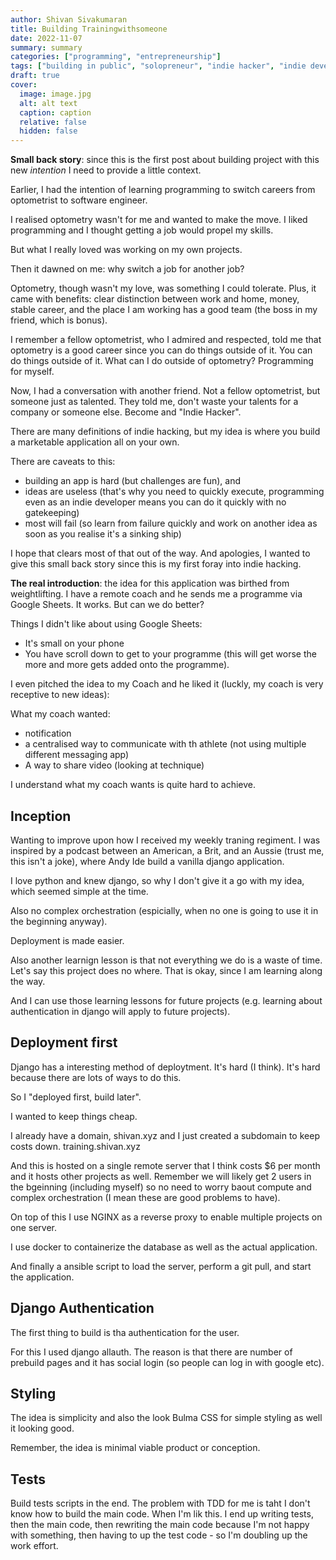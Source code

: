 ```yaml
---
author: Shivan Sivakumaran
title: Building Trainingwithsomeone
date: 2022-11-07
summary: summary
categories: ["programming", "entrepreneurship"]
tags: ["building in public", "solopreneur", "indie hacker", "indie development"]
draft: true
cover:
  image: image.jpg
  alt: alt text
  caption: caption
  relative: false
  hidden: false
---
```


**Small back story**: since this is the first post about building project with this new _intention_ I need to provide a little context.

Earlier, I had the intention of learning programming to switch careers from optometrist to software engineer.

I realised optometry wasn't for me and wanted to make the move. I liked programming and I thought getting a job would propel my skills.

But what I really loved was working on my own projects.

Then it dawned on me: why switch a job for another job?

Optometry, though wasn't my love, was something I could tolerate. Plus, it came with benefits: clear distinction between work and home, money, stable career, and the place I am working has a good team (the boss in my friend, which is bonus).

I remember a fellow optometrist, who I admired and respected, told me that optometry is a good career since you can do things outside of it. You can do things outside of it. What can I do outside of optometry? Programming for myself.

Now, I had a conversation with another friend. Not a fellow optometrist, but someone just as talented. They told me, don't waste your talents for a company or someone else. Become and "Indie Hacker".

There are many definitions of indie hacking, but my idea is where you build a marketable application all on your own.

There are caveats to this:

- building an app is hard (but challenges are fun), and
- ideas are useless (that's why you need to quickly execute, programming even as an indie developer means you can do it quickly with no gatekeeping)
- most will fail (so learn from failure quickly and work on another idea as soon as you realise it's a sinking ship)

I hope that clears most of that out of the way. And apologies, I wanted to give this small back story since this is my first foray into indie hacking.

**The real introduction**: the idea for this application was birthed from weightlifting. I have a remote coach and he sends me a programme via Google Sheets. It works. But can we do better?

<have screen shot here>

Things I didn't like about using Google Sheets:

- It's small on your phone
- You have scroll down to get to your programme (this will get worse the more and more gets added onto the programme).

I even pitched the idea to my Coach and he liked it (luckly, my coach is very receptive to new ideas):

What my coach wanted:

- notification
- a centralised way to communicate with th athlete (not using multiple different messaging app)
- A way to share video (looking at technique)

I understand what my coach wants is quite hard to achieve.

## Inception

Wanting to improve upon how I received my weekly traning regiment. I was inspired by a podcast between an American, a Brit, and an Aussie (trust me, this isn't a joke), where Andy Ide build a vanilla django application.

I love python and knew django, so why I don't give it a go with my idea, which seemed simple at the time.

Also no complex orchestration (espicially, when no one is going to use it in the beginning anyway).

Deployment is made easier.

Also another learnign lesson is that not everything we do is a waste of time. Let's say this project does no where. That is okay, since I am learning along the way.

And I can use those learning lessons for future projects (e.g. learning about authentication in django will apply to future projects).

## Deployment first

Django has a interesting method of deploytment. It's hard (I think). It's hard because there are lots of ways to do this.

So I "deployed first, build later".

I wanted to keep things cheap.

I already have a domain, shivan.xyz and I just created a subdomain to keep costs down. training.shivan.xyz

And this is hosted on a single remote server that I think costs $6 per month and it hosts other projects as well. Remember we will likely get 2 users in the bgeinning (including myself) so no need to worry baout compute and complex orchestration (I mean these are good problems to have).

On top of this I use NGINX as a reverse proxy to enable multiple projects on one server.

I use docker to containerize the database as well as the actual application.

And finally a ansible script to load the server, perform a git pull, and start the application.

## Django Authentication

The first thing to build is tha authentication for the user.

For this I used django allauth. The reason is that there are number of prebuild pages and it has social login (so people can log in with google etc).

## Styling

The idea is simplicity and also the look Bulma CSS for simple styling as well it looking good.

Remember, the idea is minimal viable product or conception.

## Tests

Build tests scripts in the end. The problem with TDD for me is taht I don't know how to build the main code. When I'm lik this. I end up writing tests, then the main code, then rewriting the main code because I'm not happy with something, then having to up the test code - so I'm doubling up the work effort.
